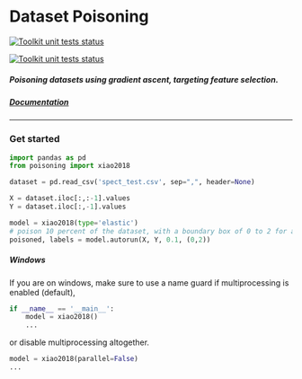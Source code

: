 # Dataset Poisoning

<p align="left"><a href="https://github.com/rpgolota/poisoning/actions?query=workflow%3ACode"><img alt="Toolkit unit tests status" src="https://github.com/rpgolota/poisoning/workflows/Code%20Test/badge.svg"></a></p>
<p align="left"><a href="https://github.com/rpgolota/poisoning/actions?query=workflow%3APip"><img alt="Toolkit unit tests status" src="https://github.com/rpgolota/poisoning/workflows/Pip%20Test/badge.svg"></a></p>

##### Poisoning datasets using gradient ascent, targeting feature selection.

##### [Documentation](https://rpgolota.github.io/poisoning/build/html/index.html)

---


### Get started
```python
import pandas as pd
from poisoning import xiao2018

dataset = pd.read_csv('spect_test.csv', sep=",", header=None)

X = dataset.iloc[:,:-1].values
Y = dataset.iloc[:,-1].values

model = xiao2018(type='elastic')
# poison 10 percent of the dataset, with a boundary box of 0 to 2 for all features
poisoned, labels = model.autorun(X, Y, 0.1, (0,2))
```

##### Windows
If you are on windows, make sure to use a name guard if multiprocessing is enabled (default),

```python
if __name__ == '__main__':
    model = xiao2018()
    ...
```
or disable multiprocessing altogether.
```python
model = xiao2018(parallel=False)
...
```
